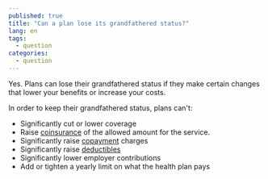 ```yaml
---
published: true
title: "Can a plan lose its grandfathered status?"
lang: en
tags: 
  - question
categories: 
  - question
---
```


Yes. Plans can lose their grandfathered status if they make certain changes that lower your benefits or increase your costs.

In order to keep their grandfathered status, plans can't:

* Significantly cut or lower coverage
* Raise [coinsurance](/glossary/co-insurance "glossary") of the allowed amount for the service.
* Significantly raise [copayment](/glossary/co-payment "glossary") charges
* Significantly raise [deductibles](/glossary/deductible "glossary")
* Significantly lower employer contributions
* Add or tighten a yearly limit on what the health plan pays
